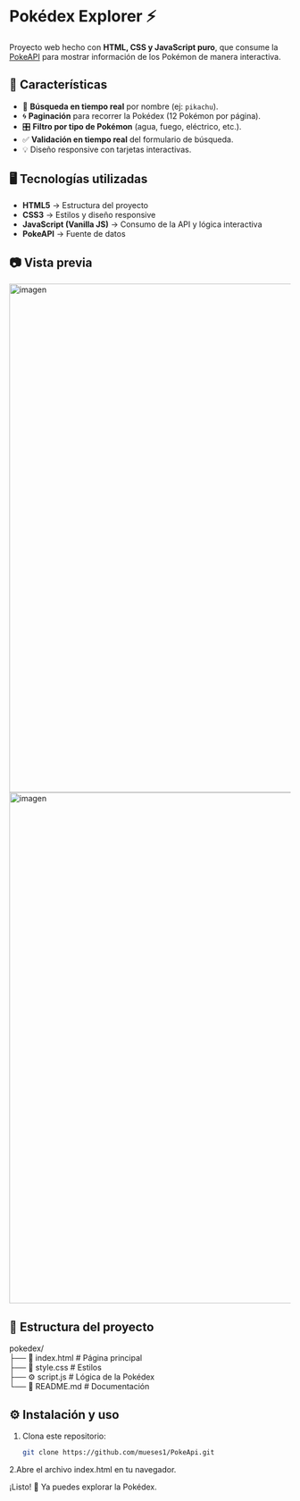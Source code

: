 # Pokédex Explorer ⚡

Proyecto web hecho con **HTML, CSS y JavaScript puro**, que consume la [PokeAPI](https://pokeapi.co/) para mostrar información de los Pokémon de manera interactiva.

## 🚀 Características

- 🔎 **Búsqueda en tiempo real** por nombre (ej: `pikachu`).
- 🌀 **Paginación** para recorrer la Pokédex (12 Pokémon por página).
- 🎛 **Filtro por tipo de Pokémon** (agua, fuego, eléctrico, etc.).
- ✅ **Validación en tiempo real** del formulario de búsqueda.
- 💡 Diseño responsive con tarjetas interactivas.

## 🖥️ Tecnologías utilizadas

- **HTML5** → Estructura del proyecto  
- **CSS3** → Estilos y diseño responsive  
- **JavaScript (Vanilla JS)** → Consumo de la API y lógica interactiva  
- **PokeAPI** → Fuente de datos

## 📷 Vista previa
<img width="1919" height="911" alt="imagen" src="https://github.com/user-attachments/assets/48c69837-5576-4a9b-b2b1-1c9206dfe533" />
<img width="1919" height="915" alt="imagen" src="https://github.com/user-attachments/assets/953d0aba-a8ae-4cb5-865e-b65bb71cc86d" />


## 📂 Estructura del proyecto
pokedex/</br>
├── 📄 index.html # Página principal </br>
├── 🎨 style.css # Estilos</br>
├── ⚙️ script.js # Lógica de la Pokédex</br>
└── 📘 README.md # Documentación

## ⚙️ Instalación y uso

1. Clona este repositorio:
   ```bash
   git clone https://github.com/mueses1/PokeApi.git
2.Abre el archivo index.html en tu navegador.

¡Listo! 🎉 Ya puedes explorar la Pokédex.
